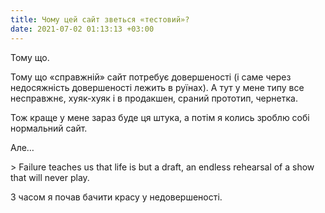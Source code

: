 ```yaml
---
title: Чому цей сайт зветься «тестовий»?
date: 2021-07-02 01:13:13 +03:00
---
```


Тому що.

Тому що «справжній» сайт потребує довершеності (і саме через недосяжність довершеності лежить в руїнах). А тут у мене типу все несправжнє, хуяк-хуяк і в продакшен, сраний прототип, чернетка.

Тож краще у мене зараз буде ця штука, а потім я колись зроблю собі нормальний сайт. 

Але…

<div lang="en" markdown="1">
> Failure teaches us that life is but a draft, an endless rehearsal of a show that will never play.
</div>

З часом я почав бачити красу у недовершеності.
